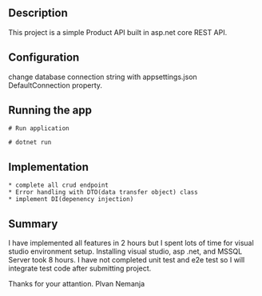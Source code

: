 ## Description

This project is a simple Product API built in asp.net core REST API.

## Configuration

change database connection string with appsettings.json DefaultConnection property.

## Running the app

```visual studio
# Run application
```

```visual studio code
# dotnet run

```

## Implementation
	* complete all crud endpoint
	* Error handling with DTO(data transfer object) class
	* implement DI(depenency injection)

## Summary
I have implemented all features in 2 hours but I spent lots of time for visual studio environment setup.
Installing visual studio, asp .net, and MSSQL Server took 8 hours.
I have not completed unit test and e2e test so I will integrate test code after submitting project.

Thanks for your attantion.
Plvan Nemanja
